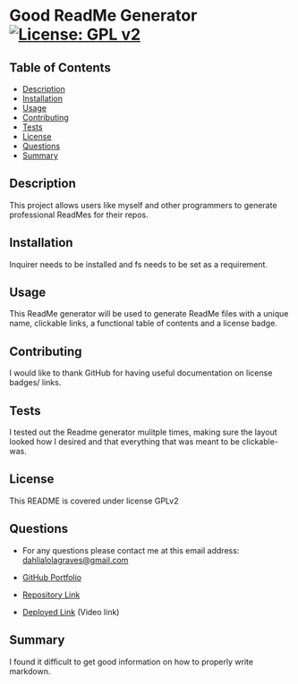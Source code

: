 # Good ReadMe Generator[![License: GPL v2](https://img.shields.io/badge/License-GPL_v2-blue.svg)](https://www.gnu.org/licenses/old-licenses/gpl-2.0.en.html)
## Table of Contents
  - [Description](#description)
  - [Installation](#installation)
  - [Usage](#usage)
  - [Contributing](#contributing)
  - [Tests](#tests)
  - [License](#license)
  - [Questions](#questions)
  - [Summary](#summary)

## Description
This project allows users like myself and other programmers to generate professional ReadMes for their repos.

## Installation
Inquirer needs to be installed and fs needs to be set as a requirement. 

## Usage
This ReadMe generator will be used to generate ReadMe files with a unique name, clickable links, a functional table of contents and a license badge.

## Contributing 
I would like to thank GitHub for having useful documentation on license badges/ links. 

## Tests
I tested out the Readme generator mulitple times, making sure the layout looked how I desired and that everything that was meant to be clickable- was.

## License

This README is covered under license GPLv2

## Questions
* For any questions please contact me at this email address: dahlialolagraves@gmail.com

* [GitHub Portfolio](github.com/DahliaGRV)

* [Repository Link](https://github.com/DahliaGRV/ReadMe-Gen)
* [Deployed Link](https://drive.google.com/file/d/1iOsrOtjwG0iLdsOYlJ1u8XC-aWOP4sbH/view) (Video link)

## Summary
I found it difficult to get good information on how to properly write markdown. 
  